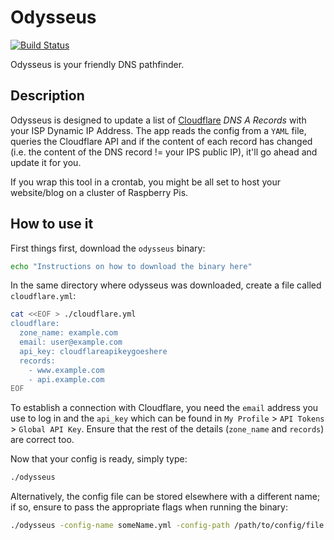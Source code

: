 # Odysseus

[![Build Status](https://dev.azure.com/darkraiden/Odysseus/_apis/build/status/darkraiden.odysseus?branchName=master)](https://dev.azure.com/darkraiden/Odysseus/_build/latest?definitionId=2&branchName=master)

Odysseus is your friendly DNS pathfinder.

## Description

Odysseus is designed to update a list of [Cloudflare](https://cloudflare.com) _DNS A Records_ with your ISP Dynamic IP Address. The app reads the config from a `YAML` file, queries the Cloudflare API and if the content of each record has changed (i.e. the content of the DNS record != your IPS public IP), it'll go ahead and update it for you.

If you wrap this tool in a crontab, you might be all set to host your website/blog on a cluster of Raspberry Pis.

## How to use it

First things first, download the `odysseus` binary:

```bash
echo "Instructions on how to download the binary here"
```

In the same directory where odysseus was downloaded, create a file called `cloudflare.yml`:

```bash
cat <<EOF > ./cloudflare.yml
cloudflare:
  zone_name: example.com
  email: user@example.com
  api_key: cloudflareapikeygoeshere
  records:
    - www.example.com
    - api.example.com
EOF
```

To establish a connection with Cloudflare, you need the `email` address you use to log in and the `api_key` which can be found in `My Profile` > `API Tokens` > `Global API Key`. Ensure that the rest of the details (`zone_name` and `records`) are correct too.

Now that your config is ready, simply type:

```bash
./odysseus
```

Alternatively, the config file can be stored elsewhere with a different name; if so, ensure to pass the appropriate flags when running the binary:

```bash
./odysseus -config-name someName.yml -config-path /path/to/config/file
```
